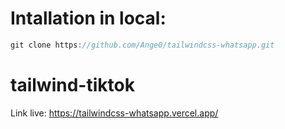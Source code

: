 
# Intallation in local:

```typescript
git clone https://github.com/Ange0/tailwindcss-whatsapp.git
```


# tailwind-tiktok
Link live: https://tailwindcss-whatsapp.vercel.app/
